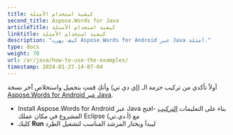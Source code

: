```yaml
---
title: كيفية استخدام الأمثلة
second_title: Aspose.Words for Java
articleTitle: كيفية استخدام الأمثلة
linktitle: كيفية استخدام الأمثلة
description: "كيف يهرب Aspose.Words for Android عبر Java أمثلة."
type: docs
weight: 70
url: /ar/java/how-to-use-the-examples/
timestamp: 2024-01-27-14-07-04
---
```


أولاً تأكدي من تركيب حزمة الـ (إي دي تي) وأنكِ قمتِ بتحميل واستخلاص آخر نسخة [Aspose.Words for Android عبر Java](https://releases.aspose.com/words/androidjava/).

- Install Aspose.Words for Android عبر Java بناء على التعليمات [التركيب](/words/ar/java/installation/)
-افتح المشروع في مكان عملك Eclipse مع (أ.دي.تي)
- كليك **Run** ليبدأ ويختار المرشد المناسب لتشغيل الطرد
